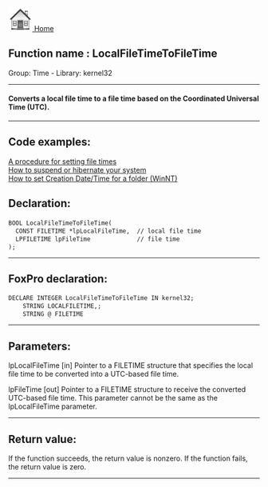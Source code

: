 [<img src="../../images/home.png"> Home ](https://github.com/VFPX/Win32API)  

## Function name : LocalFileTimeToFileTime
Group: Time - Library: kernel32    
***  


#### Converts a local file time to a file time based on the Coordinated Universal Time (UTC).
***  


## Code examples:
[A procedure for setting file times](../../samples/sample_128.md)  
[How to suspend or hibernate your system](../../samples/sample_395.md)  
[How to set Creation Date/Time for a folder (WinNT)](../../samples/sample_399.md)  

## Declaration:
```foxpro  
BOOL LocalFileTimeToFileTime(
  CONST FILETIME *lpLocalFileTime,  // local file time
  LPFILETIME lpFileTime             // file time
);  
```  
***  


## FoxPro declaration:
```foxpro  
DECLARE INTEGER LocalFileTimeToFileTime IN kernel32;
	STRING LOCALFILETIME,;
	STRING @ FILETIME  
```  
***  


## Parameters:
lpLocalFileTime 
[in] Pointer to a FILETIME structure that specifies the local file time to be converted into a UTC-based file time. 

lpFileTime 
[out] Pointer to a FILETIME structure to receive the converted UTC-based file time. This parameter cannot be the same as the lpLocalFileTime parameter. 
  
***  


## Return value:
If the function succeeds, the return value is nonzero. If the function fails, the return value is zero. 
  
***  

